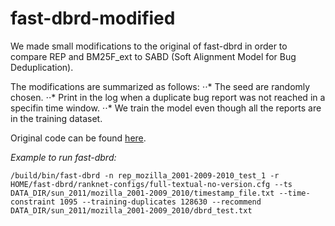 # fast-dbrd-modified

We made small modifications to the original of fast-dbrd in order to compare REP and BM25F_ext to SABD (Soft Alignment Model for Bug Deduplication).

The modifications are  summarized as follows:
⋅⋅* The seed are randomly chosen.
⋅⋅* Print in the log when a duplicate bug report was not reached in a specifin time window.
⋅⋅* We train the model even though all the reports are in the training dataset.


Original code can be found [here](https://chengniansun.bitbucket.io/projects/bug-report/fast-dbrd.tgz).


*Example to run fast-dbrd:*

	/build/bin/fast-dbrd -n rep_mozilla_2001-2009-2010_test_1 -r HOME/fast-dbrd/ranknet-configs/full-textual-no-version.cfg --ts DATA_DIR/sun_2011/mozilla_2001-2009_2010/timestamp_file.txt --time-constraint 1095 --training-duplicates 128630 --recommend DATA_DIR/sun_2011/mozilla_2001-2009_2010/dbrd_test.txt
